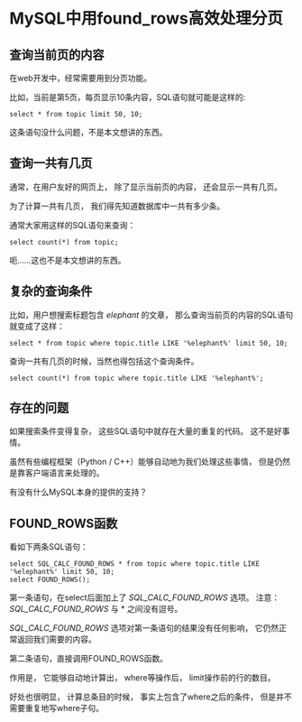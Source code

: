 # MySQL中用found_rows高效处理分页

## 查询当前页的内容

在web开发中，经常需要用到分页功能。

比如，当前是第5页，每页显示10条内容，SQL语句就可能是这样的:

    select * from topic limit 50, 10;

这条语句没什么问题，不是本文想讲的东西。

## 查询一共有几页

通常，在用户友好的网页上，
除了显示当前页的内容，
还会显示一共有几页。

为了计算一共有几页，
我们得先知道数据库中一共有多少条。

通常大家用这样的SQL语句来查询：

    select count(*) from topic;

呃……这也不是本文想讲的东西。

## 复杂的查询条件

比如，用户想搜索标题包含 _elephant_ 的文章，
那么查询当前页的内容的SQL语句就变成了这样：

    select * from topic where topic.title LIKE '%elephant%' limit 50, 10;

查询一共有几页的时候，当然也得包括这个查询条件。

    select count(*) from topic where topic.title LIKE '%elephant%';

## 存在的问题
如果搜索条件变得复杂，
这些SQL语句中就存在大量的重复的代码。
这不是好事情。

虽然有些编程框架（Python / C++）能够自动地为我们处理这些事情，
但是仍然是靠客户端语言来处理的。

有没有什么MySQL本身的提供的支持？

## FOUND_ROWS函数
看如下两条SQL语句：

    select SQL_CALC_FOUND_ROWS * from topic where topic.title LIKE '%elephant%' limit 50, 10;
    select FOUND_ROWS();

第一条语句，在select后面加上了 _SQL\_CALC\_FOUND\_ROWS_ 选项。
注意： _SQL\_CALC\_FOUND\_ROWS_ 与 \* 之间没有逗号。

 _SQL\_CALC\_FOUND\_ROWS_ 选项对第一条语句的结果没有任何影响，
它仍然正常返回我们需要的内容。

第二条语句，直接调用FOUND_ROWS函数。

作用是，
它能够自动地计算出，
where等操作后，
limit操作前的行的数目。

好处也很明显，
计算总条目的时候，
事实上包含了where之后的条件，
但是并不需要重复地写where子句。
